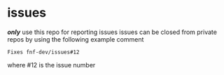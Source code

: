 
# issues
**_only_** use this repo for reporting issues 
issues can be closed from private repos by using the following example comment

    Fixes fnf-dev/issues#12

where #12 is the issue number
